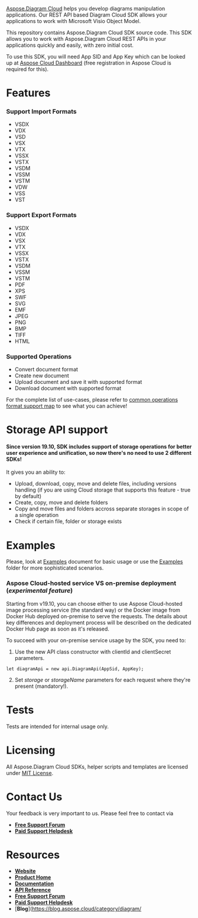 [Aspose.Diagram Cloud](https://products.aspose.cloud/Diagram) helps you develop diagrams manipulation applications. Our REST API based Diagram Cloud SDK allows your applications to work with Microsoft Visio Object Model. 

This repository contains Aspose.Diagram Cloud SDK source code. This SDK allows you to work with Aspose.Diagram Cloud REST APIs in your applications quickly and easily, with zero initial cost.

To use this SDK, you will need App SID and App Key which can be looked up at [Aspose Cloud Dashboard](https://dashboard.aspose.cloud/#/apps) (free registration in Aspose Cloud is required for this).


# Features

### Support Import Formats  
* VSDX
* VDX
* VSD
* VSX
* VTX
* VSSX
* VSTX
* VSDM
* VSSM
* VSTM
* VDW
* VSS
* VST

### Support Export Formats  
* VSDX
* VDX
* VSX
* VTX
* VSSX
* VSTX
* VSDM
* VSSM
* VSTM
* PDF
* XPS
* SWF
* SVG
* EMF
* JPEG
* PNG
* BMP
* TIFF
* HTML

### Supported Operations
* Convert document format
* Create new document
* Upload document and save it with supported format
* Download document with supported format 

For the complete list of use-cases, please refer to [common operations format support map](https://docs.aspose.cloud/display/diagramcloud/Supported+File+Formats#SupportedFileFormats-CommonOperationsFormatSupportMap) to see what you can achieve!


# Storage API support
#### Since version 19.10, SDK includes support of storage operations for better user experience and unification, so now there's no need to use 2 different SDKs!

It gives you an ability to:
* Upload, download, copy, move and delete files, including versions handling (if you are using Cloud storage that supports this feature - true by default)
* Create, copy, move and delete folders
* Copy and move files and folders accross separate storages in scope of a single operation
* Check if certain file, folder or storage exists

# Examples
Please, look at [Examples](EXAMPLES.md) document for basic usage or use the [Examples](Examples) folder for more sophisticated scenarios.

### Aspose Cloud-hosted service VS on-premise deployment (*experimental feature*)
Starting from v19.10, you can choose either to use Aspose Cloud-hosted image processing service (the standard way) or the Docker image from Docker Hub deployed on-premise to serve the requests.
The details about key differences and deployment process will be described on the dedicated Docker Hub page as soon as it's released.

To succeed with your on-premise service usage by the SDK, you need to:
1. Use the new API class constructor with clientId and clientSecret parameters.
```
let diagramApi = new api.DiagramApi(AppSid, AppKey);
```
2. Set *storage* or *storageName* parameters for each request where they're present (mandatory!).

# Tests
Tests are intended for internal usage only.

# Licensing
All Aspose.Diagram Cloud SDKs, helper scripts and templates are licensed under [MIT License](LICENSE).

# Contact Us
Your feedback is very important to us. Please feel free to contact via
+ [**Free Support Forum**](https://forum.aspose.cloud/c/diagram)
+ [**Paid Support Helpdesk**](https://helpdesk.aspose.cloud/)

# Resources
+ [**Website**](https://www.aspose.cloud)
+ [**Product Home**](https://products.aspose.cloud/diagram)
+ [**Documentation**](https://docs.aspose.cloud/display/diagramcloud/Home)
+ [**API Reference**](https://apireference.aspose.cloud/diagram/)
+ [**Free Support Forum**](https://forum.aspose.cloud/c/diagram)
+ [**Paid Support Helpdesk**](https://helpdesk.aspose.cloud/)
+ [**Blog**](https://blog.aspose.cloud/category/diagram/